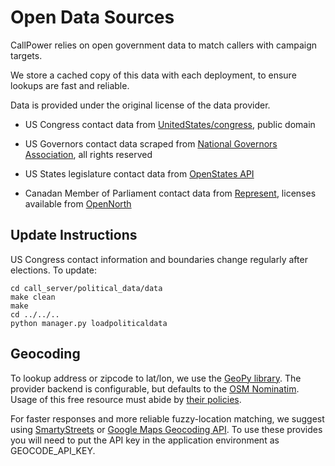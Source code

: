Open Data Sources
==============

CallPower relies on open government data to match callers with campaign targets.

We store a cached copy of this data with each deployment, to ensure lookups are fast and reliable.

Data is provided under the original license of the data provider. 

* US Congress contact data from [UnitedStates/congress](https://github.com/unitedstates/congress), public domain
* US Governors contact data scraped from [National Governors Association](https://github.com/spacedogXYZ/us_governors_contact), all rights reserved
* US States legislature contact data from [OpenStates API](https://docs.openstates.org/en/latest/api/v2/)

* Canadan Member of Parliament contact data from [Represent](http://represent.opennorth.ca), licenses available from [OpenNorth](https://github.com/opennorth/represent-canada-data)

Update Instructions
-------------------

US Congress contact information and boundaries change regularly after elections. To update: 

    cd call_server/political_data/data
    make clean
    make
    cd ../../..
    python manager.py loadpoliticaldata

Geocoding
---------

To lookup address or zipcode to lat/lon, we use the [GeoPy library](https://geopy.readthedocs.io/en/1.11.0/#module-geopy.geocoders). The provider backend is configurable, but defaults to the [OSM Nominatim](https://nominatim.openstreetmap.org). Usage of this free resource must abide by [their policies](https://operations.osmfoundation.org/policies/nominatim/).

For faster responses and more reliable fuzzy-location matching, we suggest using [SmartyStreets](https://smartystreets.com) or [Google Maps Geocoding API](https://developers.google.com/maps/documentation/geocoding/start). To use these provides you will need to put the API key in the application environment as GEOCODE_API_KEY.